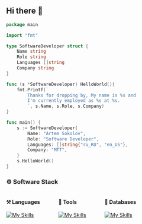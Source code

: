 ## Hi there 👋

```go
package main

import "fmt"

type SoftwareDeveloper struct {
	Name string
	Role string
	Languages []string
	Company string
}

func (s *SoftwareDeveloper) HelloWorld(){
	fmt.Printf(`
		Thanks for dropping by, My name is %s and
		I'm currently employed as %s at %s.
		`, s.Name, s.Role, s.Company)
}

func main() {
	s := SoftwareDeveloper{
		Name: "Artem Sokolov",
		Role: "Software Developer",
		Languages: []string{"ru_RU", "en_US"},
		Company: "MTT",
	}
	s.HelloWorld()
}
```

### ⚙️ Software Stack
<div style="display:flex; gap: 0 50px; flex-wrap: wrap">
<div>

#### ⚒ Languages
[![My Skills](https://skillicons.dev/icons?i=go,py,lua)](https://skillicons.dev)
</div>
<div>

#### 🔧 Tools
[![My Skills](https://skillicons.dev/icons?i=linux,docker,jenkins,git,bash,pwsh,grafana)](https://skillicons.dev)
</div>
<div>

#### 📁 Databases
[![My Skills](https://skillicons.dev/icons?i=mongodb,postgresql,mysql)](https://skillicons.dev)
</div>
</div>

<!-- ### 🏢 Working on -->
<!-- <a href="https://github.com/Smbrer1/melon-back-end"> -->
<!--   <img align="center" src="https://github-readme-stats.vercel.app/api/pin/?username=smbrer1&repo=melon-back-end&show_icons=true&line_height=27&title_color=6aa6f8&text_color=8a919a&icon_color=6aa6f8&bg_color=22272e" alt="melon-back-end" /> -->
<!-- </a> -->


